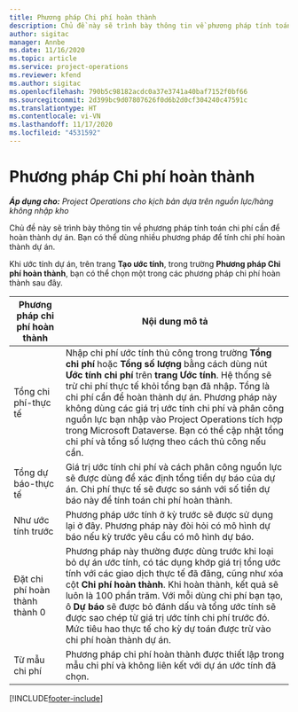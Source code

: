 ```yaml
---
title: Phương pháp Chi phí hoàn thành
description: Chủ đề này sẽ trình bày thông tin về phương pháp tính toán chi phí cần để hoàn thành dự án.
author: sigitac
manager: Annbe
ms.date: 11/16/2020
ms.topic: article
ms.service: project-operations
ms.reviewer: kfend
ms.author: sigitac
ms.openlocfilehash: 790b5c98182acdc0a37e3741a40baf7152f0bf66
ms.sourcegitcommit: 2d399bc9d07807626f0d6b2d0cf304240c47591c
ms.translationtype: HT
ms.contentlocale: vi-VN
ms.lasthandoff: 11/17/2020
ms.locfileid: "4531592"
---
```

# <a name="cost-to-complete-methods"></a>Phương pháp Chi phí hoàn thành

_**Áp dụng cho:** Project Operations cho kịch bản dựa trên nguồn lực/hàng không nhập kho_

Chủ đề này sẽ trình bày thông tin về phương pháp tính toán chi phí cần để hoàn thành dự án. Bạn có thể dùng nhiều phương pháp để tính chi phí hoàn thành dự án. 

Khi ước tính dự án, trên trang **Tạo ước tính**, trong trường **Phương pháp Chi phí hoàn thành**, bạn có thể chọn một trong các phương pháp chi phí hoàn thành sau đây.

| Phương pháp chi phí hoàn thành    | Nội dung mô tả                                                                                                                                                                                                                                                                                                                                                                                                                                                                                        |
|------------------------------|----------------------------------------------------------------------------------------------------------------------------------------------------------------------------------------------------------------------------------------------------------------------------------------------------------------------------------------------------------------------------------------------------------------------------------------------------------------------------------------------------|
| Tổng chi phí-thực tế            | Nhập chi phí ước tính thủ công trong trường **Tổng chi phí** hoặc **Tổng số lượng** bằng cách dùng nút **Ước tính chi phí** trên **trang Ước tính**. Hệ thống sẽ trừ chi phí thực tế khỏi tổng bạn đã nhập. Tổng là chi phí cần để hoàn thành dự án. Phương pháp này không dùng các giá trị ước tính chi phí và phân công nguồn lực bạn nhập vào Project Operations tích hợp trong Microsoft Dataverse. Bạn có thể cập nhật tổng chi phí và tổng số lượng theo cách thủ công nếu cần.  |
| Tổng dự báo-thực tế        | Giá trị ước tính chi phí và cách phân công nguồn lực sẽ được dùng để xác định tổng tiền dự báo của dự án. Chi phí thực tế sẽ được so sánh với số tiền dự báo này để tính toán chi phí hoàn thành.                                                                                                                                                                                                                                                                          |
| Như ước tính trước         | Phương pháp ước tính ở kỳ trước sẽ được sử dụng lại ở đây. Phương pháp này đòi hỏi có mô hình dự báo nếu kỳ trước yêu cầu có mô hình dự báo.                                                                                                                                                                                                                                                                                                                           |
| Đặt chi phí hoàn thành thành 0 | Phương pháp này thường được dùng trước khi loại bỏ dự án ước tính, có tác dụng khớp giá trị tổng ước tính với các giao dịch thực tế đã đăng, cũng như xóa cột **Chi phí hoàn thành**. Khi hoàn thành, kết quả sẽ luôn là 100 phần trăm. Với mỗi dùng chi phí bạn tạo, ô **Dự báo** sẽ được bỏ đánh dấu và tổng ước tính sẽ được sao chép từ giá trị ước tính chi phí trước đó. Mức tiêu hao thực tế cho kỳ dự toán được trừ vào chi phí hoàn thành dự án.              |
| Từ mẫu chi phí           | Phương pháp chi phí hoàn thành được thiết lập trong mẫu chi phí và không liên kết với dự án ước tính đã chọn.                                                                                                                                                                                                                                                                                                                                                                          |


[!INCLUDE[footer-include](../includes/footer-banner.md)]
